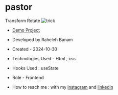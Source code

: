 # pastor
Transform Rotate
![trick](https://github.com/user-attachments/assets/0547a2d0-99c2-431e-9cde-a90009ee8b52)

- [Demo Project](https://code-banu.github.io/Gym-website/)

- Developed by Raheleh Banam

- Created - 2024-10-30

- Technologies Used - Html , css 

- Hooks Used : useState 

- Role - Frontend
- How to reach me : with my [instagram](https://www.instagram.com/code_banu?igsh=MXdzZm9ucG1tODF0Yg==) and [linkedin](https://www.linkedin.com/in/raheleh-banam-344287230)
